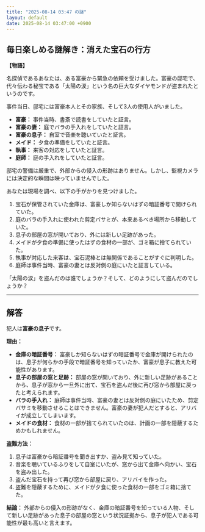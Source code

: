 ```yaml
---
title: "2025-08-14 03:47 の謎"
layout: default
date: 2025-08-14 03:47:00 +0900
---
```

## 毎日楽しめる謎解き：消えた宝石の行方

**【物語】**

名探偵であるあなたは、ある富豪から緊急の依頼を受けました。富豪の邸宅で、代々伝わる秘宝である「太陽の涙」という名の巨大なダイヤモンドが盗まれたというのです。

事件当日、邸宅には富豪本人とその家族、そして3人の使用人がいました。

*   **富豪：** 事件当時、書斎で読書をしていたと証言。
*   **富豪の妻：** 庭でバラの手入れをしていたと証言。
*   **富豪の息子：** 自室で音楽を聴いていたと証言。
*   **メイド：** 夕食の準備をしていたと証言。
*   **執事：** 来客の対応をしていたと証言。
*   **庭師：** 庭の手入れをしていたと証言。

邸宅の警備は厳重で、外部からの侵入の形跡はありません。しかし、監視カメラには決定的な瞬間は映っていませんでした。

あなたは現場を調べ、以下の手がかりを見つけました。

1.  宝石が保管されていた金庫は、富豪しか知らないはずの暗証番号で開けられていた。
2.  庭のバラの手入れに使われた剪定バサミが、本来あるべき場所から移動していた。
3.  息子の部屋の窓が開いており、外には新しい足跡があった。
4.  メイドが夕食の準備に使ったはずの食材の一部が、ゴミ箱に捨てられていた。
5.  執事が対応した来客は、宝石泥棒とは無関係であることがすぐに判明した。
6.  庭師は事件当時、富豪の妻とは反対側の庭にいたと証言している。

「太陽の涙」を盗んだのは誰でしょうか？そして、どのようにして盗んだのでしょうか？

---

## 解答

犯人は**富豪の息子**です。

**理由：**

*   **金庫の暗証番号：** 富豪しか知らないはずの暗証番号で金庫が開けられたのは、息子が何らかの手段で暗証番号を知っていたか、富豪が息子に教えた可能性があります。
*   **息子の部屋の窓と足跡：** 部屋の窓が開いており、外に新しい足跡があることから、息子が窓から一旦外に出て、宝石を盗んだ後に再び窓から部屋に戻ったと考えられます。
*   **バラの手入れ：** 庭師は事件当時、富豪の妻とは反対側の庭にいたため、剪定バサミを移動させることはできません。富豪の妻が犯人だとすると、アリバイが成立してしまいます。
*   **メイドの食材：** 食材の一部が捨てられていたのは、計画の一部を隠蔽するためかもしれません。

**盗難方法：**

1.  息子は富豪から暗証番号を聞き出すか、盗み見て知っていた。
2.  音楽を聴いているふりをして自室にいたが、窓から出て金庫へ向かい、宝石を盗み出した。
3.  盗んだ宝石を持って再び窓から部屋に戻り、アリバイを作った。
4.  盗難を隠蔽するために、メイドが夕食に使った食材の一部をゴミ箱に捨てた。

**結論：** 外部からの侵入の形跡がなく、金庫の暗証番号を知っている人物、そして新しい足跡があった息子の部屋の窓という状況証拠から、息子が犯人である可能性が最も高いと言えます。
